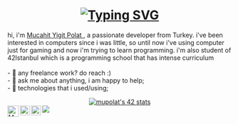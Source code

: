 <h1 align="center"><a href="https://git.io/typing-svg"><img src="https://readme-typing-svg.demolab.com?font=Fira+Code&size=30&pause=1000&color=BB774C&width=435&lines=Hi++%F0%9F%91%8B%2C+I'm+M%C3%BCcahit+Yi%C4%9Fit+Polat" alt="Typing SVG" /></a></h1>
hi, i'm <a href="https://www.linkedin.com/in/m%C3%BCcahit-polat-126366249/">Mucahit Yigit Polat </a>, a passionate developer from Turkey. i've been interested in computers since i was little, so until now i've using computer just for gaming and now i'm trying to learn programming. i'm also student of 42Istanbul which is a programming school that has intense curriculum
</br></br>
- 💼 any freelance work? do reach :)
</br>
- 💬 ask me about anything, i am happy to help;
</br>
- 🤖 technologies that i used/using;
<p align="center"><a href="https://github.com/oakoudad/badge42"><img src="https://badge.mediaplus.ma/water/mupolat?1337Badge=off&UM6P=off" alt="mupolat's 42 stats" /></a>
 </br>
  <a href="mailto:mkara480465@gmail.com">
  <img align="left" alt="Mucahit's Mail" width="25px" src="https://cdn.pixabay.com/photo/2019/10/19/17/24/gmail-4561841_960_720.png"/>
</a>
 <a href="https://www.instagram.com/mucahityigitpolat/">
 <img align="left" alt="Mucahit's Instagram" width="22px" src="https://raw.githubusercontent.com/hussainweb/hussainweb/main/icons/instagram.png"/>
</a>
 <a href="https://www.twitter.com/mucahitmusic">
  <img align="left" alt="Mucahit's Twitter" width="22px" src="https://cdn-icons-png.flaticon.com/512/124/124021.png"/>
</a>
 <img align="left" src="https://visitor-badge.glitch.me/badge?page_id=mchitplt.mchitplt"/>
</br>

